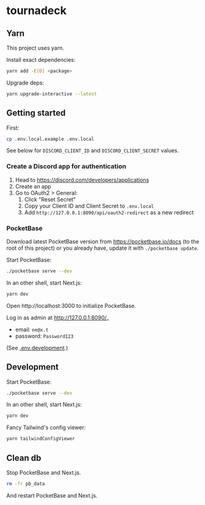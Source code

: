 # tournadeck

## Yarn

This project uses yarn.

Install exact dependencies:

```bash
yarn add -E[D] <package>
```

Upgrade deps:

```bash
yarn upgrade-interactive --latest
```

## Getting started

First:

```bash
cp .env.local.example .env.local
```

See below for `DISCORD_CLIENT_ID` and `DISCORD_CLIENT_SECRET` values.

### Create a Discord app for authentication

1. Head to https://discord.com/developers/applications
2. Create an app
3. Go to OAuth2 > General:
   1. Click "Reset Secret"
   2. Copy your Client ID and Client Secret to `.env.local`
   3. Add `http://127.0.0.1:8090/api/oauth2-redirect` as a new redirect

### PocketBase

Download latest PocketBase version from https://pocketbase.io/docs (to the root of this project) or you already have, update it with `./pocketbase update`.

Start PocketBase:

```bash
./pocketbase serve --dev
```

In an other shell, start Next.js:

```bash
yarn dev
```

Open http://localhost:3000 to initialize PocketBase.

Log in as admin at http://127.0.0.1:8090/_

- email: `ne@x.t`
- password: `Password123`

(See [.env.development](.env.development).)

## Development

Start PocketBase:

```bash
./pocketbase serve --dev
```

In an other shell, start Next.js:

```bash
yarn dev
```

Fancy Tailwind's config viewer:

```bash
yarn tailwindConfigViewer
```

## Clean db

Stop PocketBase and Next.js.

```bash
rm -fr pb_data
```

And restart PocketBase and Next.js.
